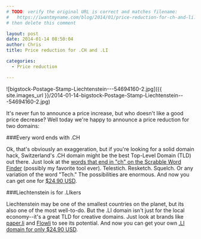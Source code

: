 ```yaml
---
# TODO: verify the original URL is correct and matches filename:
#   https://iwantmyname.com/blog/2014/01/price-reduction-for-ch-and-li.html
# then delete this comment

layout: post
date: 2014-01-14 08:50:04
author: Chris
title: Price reduction for .CH and .LI

categories:
  - Price reduction

---
```


![bigstock-Postage-Stamp-Liechtenstein---54694160-2.jpg]({{ site.images_url }}/2014-01-14-bigstock-Postage-Stamp-Liechtenstein---54694160-2.jpg)

It's never fun to announce a price increase, but who doesn't like a good price decrease? Well today we're happy to announce a price reduction for two domains:

###Every word ends with .CH

Ok, that's obviously an exaggeration, but if you're looking for a solid domain hack, Switzerland's .CH domain might be the best Top-Level Domain (TLD) out there. Just look at the [words that end in "ch" on the Scrabble Word Finder](http://www.scrabblefinder.com/ends-with/ch/) (possibly my favorite tool ever). Telestich. Resketch. Squelch. Or any variation of the word "Tech." The possibilities are enormous. And now you can get one for [$24.90 USD](https://iwantmyname.com/domains/ch-swiss-domain-name-registration-for-switzerland).

###Liechtenstein is for .LIkers

Liechtenstein may be one of the smallest countries on the planet, but its also one of the most well-to-do. But the .LI domain isn't just for the local economy--it's a great TLD for creative domains. Just look at brands like [paper.li](http://paper.li) and [Flowli](http://flow.li) to see its potential. And now you can get your own [.LI domain for only $24.90 USD](https://iwantmyname.com/domains/li-liechtensteiner-domain-name-registration-for-liechtenstein).
